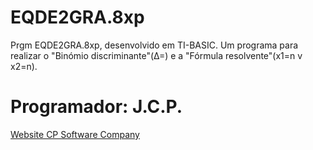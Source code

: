 # EQDE2GRA.8xp
Prgm EQDE2GRA.8xp, desenvolvido em  TI-BASIC. Um programa para realizar o "Binómio discriminante"(Δ=) e a "Fórmula resolvente"(x1=n v x2=n).
<h1>Programador: J.C.P.</h1>
<p><a href="cpsoftwarecompany.epizy.com" title="Ir para Website da CP Software Company" target="_blank">Website CP Software Company</a></p>

